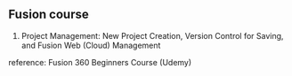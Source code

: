 ## Fusion course
1. Project Management: New Project Creation, Version Control for Saving, and Fusion Web (Cloud) Management

reference: Fusion 360 Beginners Course (Udemy)
